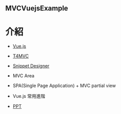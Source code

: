 ## MVCVuejsExample
# 介紹
- [Vue.js](https://vuejs.org/)
- [T4MVC](https://github.com/T4MVC/T4MVC)
- [Snippet Designer](https://goo.gl/QNdQ5G)
- MVC Area
- SPA(Single Page Application) + MVC partial view
- Vue.js 常用進階

- [PPT](https://vuejs.org/)
